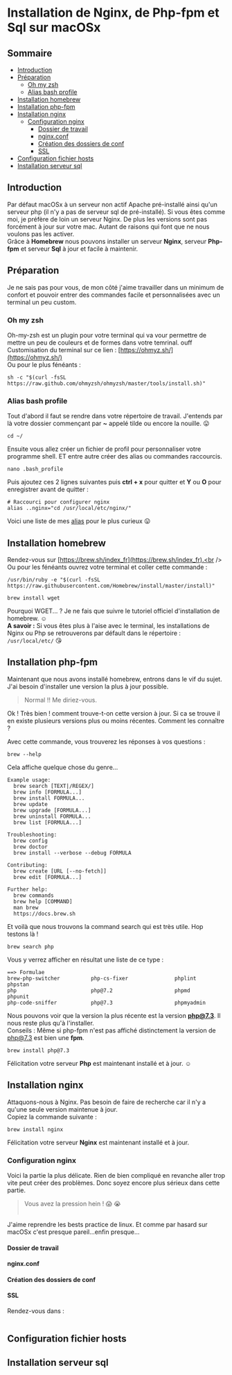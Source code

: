 # Installation de Nginx, de Php-fpm et Sql sur macOSx

## Sommaire
* [Introduction](#introduction)
* [Préparation](#préparation)
  * [Oh my zsh](#oh-my-zsh)
  * [Alias bash profile](#alias-bash-profile)
* [Installation homebrew](#installation-homebrew)
* [Installation php-fpm](#installation-php-fpm)
* [Installation nginx](#installation-nginx)
  * [Configuration nginx](#configuration-nginx)
    * [Dossier de travail](#dossier-de-travail)
    * [nginx.conf](#nginx.conf)
    * [Création des dossiers de conf](#création-des-dossiers-de-conf)
    * [SSL](#ssl)
* [Configuration fichier hosts](#configuration-fichier-hosts)
* [Installation serveur sql](#installation-serveur-sql)

## Introduction
Par défaut macOSx à un serveur non actif Apache pré-installé ainsi qu'un serveur php (il n'y a pas de serveur sql de pré-installé). Si vous êtes comme moi, je préfère de loin un serveur Nginx. De plus les versions sont pas forcément à jour sur votre mac. Autant de raisons qui font que ne nous voulons pas les activer.<br />
Grâce à **Homebrew** nous pouvons installer un serveur **Nginx**, serveur **Php-fpm** et serveur **Sql** à jour et facile à maintenir.

## Préparation
Je ne sais pas pour vous, de mon côté j'aime travailler dans un minimum de confort et pouvoir entrer des commandes facile et personnalisées avec un terminal un peu custom.<br />

### Oh my zsh
Oh-my-zsh est un plugin pour votre terminal qui va vour permettre de mettre un peu de couleurs et de formes dans votre temrinal. ouff
Customisation du terminal sur ce lien : [https://ohmyz.sh/](https://ohmyz.sh/)<br />
Ou pour le plus fénéants :
```
sh -c "$(curl -fsSL https://raw.github.com/ohmyzsh/ohmyzsh/master/tools/install.sh)"
```

### Alias bash profile
Tout d'abord il faut se rendre dans votre répertoire de travail. J'entends par là votre dossier commençant par **~** appelé tilde ou encore la nouille. :stuck_out_tongue:

```
cd ~/
```

Ensuite vous allez créer un fichier de profil pour personnaliser votre programme shell. ET entre autre créer des alias ou commandes raccourcis.
```
nano .bash_profile
```

Puis ajoutez ces 2 lignes suivantes puis **ctrl + x** pour quitter et **Y** ou **O** pour enregistrer avant de quitter :
```
# Raccourci pour configurer nginx
alias ..nginx="cd /usr/local/etc/nginx/"
```

Voici une liste de mes [alias](https://github.com/geekoun/Installation-Nginx-php-fpm-sur-macOS/blob/master/.bash_profile) pour le plus curieux :stuck_out_tongue:

## Installation homebrew
Rendez-vous sur [https://brew.sh/index_fr](https://brew.sh/index_fr).<br />
Ou pour les fénéants ouvrez votre terminal et coller cette commande :
```
/usr/bin/ruby -e "$(curl -fsSL https://raw.githubusercontent.com/Homebrew/install/master/install)"

brew install wget
```
Pourquoi WGET... ? Je ne fais que suivre le tutoriel officiel d'installation de homebrew. :relaxed: <br />
**A savoir :** Si vous êtes plus à l'aise avec le terminal, les installations de Nginx ou Php se retrouverons par défault dans le répertoire : `/usr/local/etc/` :kissing_heart:

## Installation php-fpm
Maintenant que nous avons installé homebrew, entrons dans le vif du sujet.
J'ai besoin d'installer une version la plus à jour possible. <br />
> Normal !! Me diriez-vous.

Ok ! Très bien ! comment trouve-t-on cette version à jour. Si ca se trouve il en existe plusieurs versions plus ou moins récentes. Comment les connaître ?

Avec cette commande, vous trouverez les réponses à vos questions :
```
brew --help
```

Cela affiche quelque chose du genre...
```
Example usage:
  brew search [TEXT|/REGEX/]
  brew info [FORMULA...]
  brew install FORMULA...
  brew update
  brew upgrade [FORMULA...]
  brew uninstall FORMULA...
  brew list [FORMULA...]

Troubleshooting:
  brew config
  brew doctor
  brew install --verbose --debug FORMULA

Contributing:
  brew create [URL [--no-fetch]]
  brew edit [FORMULA...]

Further help:
  brew commands
  brew help [COMMAND]
  man brew
  https://docs.brew.sh
```

Et voilà que nous trouvons la command search qui est très utile. Hop testons là !
```
brew search php
```
Vous y verrez afficher en résultat une liste de ce type :
```
==> Formulae
brew-php-switcher          php-cs-fixer               phplint                phpstan
php                        php@7.2                    phpmd                  phpunit
php-code-sniffer           php@7.3                    phpmyadmin
```
Nous pouvons voir que la version la plus récente est la version **php@7.3**. Il nous reste plus qu'à l'installer.<br />
Conseils : Même si php-fpm n'est pas affiché distinctement la version de php@7.3 est bien une **fpm**.
```
brew install php@7.3
```

Félicitation votre serveur **Php** est maintenant installé et à jour. :relaxed:

## Installation nginx
Attaquons-nous à Nginx. Pas besoin de faire de recherche car il n'y a qu'une seule version maintenue à jour.<br />
Copiez la commande suivante :
```
brew install nginx
```
Félicitation votre serveur **Nginx** est maintenant installé et à jour.

### Configuration nginx
Voici la partie la plus délicate. Rien de bien compliqué en revanche aller trop vite peut créer des problèmes. Donc soyez encore plus sérieux dans cette partie.

> Vous avez la pression hein ! :scream: :sob:
<br /><br />

J'aime reprendre les bests practice de linux. Et comme par hasard sur macOSx c'est presque pareil...enfin presque...

#### Dossier de travail
#### nginx.conf
#### Création des dossiers de conf
#### SSL

Rendez-vous dans :
```
```

## Configuration fichier hosts

## Installation serveur sql
